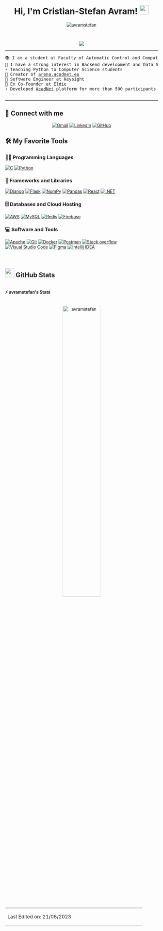 <h1 align="center">
Hi, I'm Cristian-Stefan Avram!
	<a href="https://github.com/avramstefan" target="_self">
		<img src="https://media.giphy.com/media/3pZipqyo1sqHDfJGtz/giphy.gif" width="30">
	</a>
</h1>
<p align="center">
	<a href="https://github.com/Avramtefan">
		<img src="https://img.shields.io/github/followers/avramstefan?label=Followers" alt="avramstefan" />
	</a>
</p>
<br/>
<p align="center">
	<a href="https://github.com/avramstefan">
		<img src="https://readme-typing-svg.herokuapp.com?lines=Software Engineer at Keysight;Computer+Engineering+Student;Always%20learning%20new%20things&center=true&width=380&height=45">
	</a>
</p>

<hr>

<pre>
📚 I am a student at Faculty of Automatic Control and Computer Scienece, UPB, Bucharest
📝 I have a strong interest in Backend development and Data Science
⚡ Teaching Python to Computer Science students
🚩 Creator of <a href="https://arena.acadnet.eu" target="_blank">arena.acadnet.eu</a>
🚩 Software Engineer at Keysight
🌱 Ex Co-Founder at <a href="https://eldie.ro" target="_blank">Eldie</a>
⚡ Developed <a href="https://arena.acadnet.eu" target="_blank">AcadNet</a> platform for more than 500 participants in programming contests.
<!--🤔 I’m open for: <b>An Intern</b> or a new <b>job opportunity</b>, this is <a href="https://drive.google.com/file/d/1MUKcMqSBA-6dVFPzUXCHHuFnOi4kYV7W/view?usp=drive_link" target="_blank">MY RESUME</a> (may 2023).-->
</pre>
<hr>

## 🤝 Connect with me
<p align="center">
	<a href="mailto:stefanavram93@gmail.com"><img img src="https://img.shields.io/badge/gmail-%23EA4335.svg?style=plastic&logo=gmail&logoColor=white" alt="Gmail"/></a>
	<a href="https://www.linkedin.com/in/cristian-stefan-avram/"><img src="https://img.shields.io/badge/linkedin-%230A66C2.svg?style=plastic&logo=linkedin&logoColor=white" alt="LinkedIn"/></a>
	<a href="https://github.com/avramstefan"><img src="https://img.shields.io/badge/github-%23181717.svg?style=plastic&logo=github&logoColor=white" alt="GitHub"/></a>
</p>

## 🛠️ My Favorite Tools

### 👨‍💻 Programming Languages

<p>
    <a href="https://github.com/avramstefan"><img alt="C" src="https://img.shields.io/badge/C-00599C?style=for-the-badge&logo=c&logoColor=white"></a>
    <a href="https://github.com/avramstefan"><img alt="Python" src="https://img.shields.io/badge/python-3670A0?style=for-the-badge&logo=python&logoColor=ffdd54"></a>

### 🧰 Frameworks and Libraries

<p>
    <a href="https://github.com/avramstefan"><img alt="Django" src="https://img.shields.io/badge/DJANGO-REST-ff1709?style=for-the-badge&logo=django&logoColor=white&color=ff1709&labelColor=gray"></a>
    <a href="https://github.com/avramstefan"><img alt="Flask" src="https://img.shields.io/badge/flask-%23000.svg?style=for-the-badge&logo=flask&logoColor=white"></a>
    <a href="https://github.com/avramstefan"><img alt="NumPy" src="https://img.shields.io/badge/numpy-%23013243.svg?style=for-the-badge&logo=numpy&logoColor=white"></a>
    <a href="https://github.com/avramstefan"><img alt="Pandas" src="https://img.shields.io/badge/pandas-%23150458.svg?style=for-the-badge&logo=pandas&logoColor=white"></a>
	<a href="https://github.com/avramstefan"><img alt="React" src="https://img.shields.io/badge/react-%2320232a.svg?style=for-the-badge&logo=react&logoColor=%2361DAFB"></a>
	<a href="https://github.com/avramstefan"><img alt=".NET" src="https://img.shields.io/badge/.NET-5C2D91?style=for-the-badge&logo=.net&logoColor=white"></a>
</p>

### 🗄️ Databases and Cloud Hosting

<p>
    <a href="https://github.com/avramstefan"><img alt="AWS" src="https://img.shields.io/badge/AWS-%23FF9900.svg?style=for-the-badge&logo=amazon-aws&logoColor=white"></a>
    <a href="https://github.com/avramstefan"><img alt="MySQL" src="https://img.shields.io/badge/mysql-%2300f.svg?style=for-the-badge&logo=mysql&logoColor=white"></a>
    <a href="https://github.com/avramstefan"><img alt="Redis" src="https://img.shields.io/badge/redis-%23DD0031.svg?style=for-the-badge&logo=redis&logoColor=white"></a>
    <a href="https://github.com/avramstefan"><img alt="Firebase" src ="https://img.shields.io/badge/Firebase-039BE5?style=for-the-badge&logo=Firebase&logoColor=white"></a>
</p>

### 💻 Software and Tools

<p>
	<a href="https://github.com/avramstefan"><img alt="Apache" src="https://img.shields.io/badge/apache-%23D42029.svg?style=for-the-badge&logo=apache&logoColor=white"></a>
    <a href="https://github.com/avramstefan"><img alt="Git" src="https://img.shields.io/badge/git-%23F05033.svg?style=for-the-badge&logo=git&logoColor=white"></a>
	<a href="https://github.com/avramstefan"><img alt="Docker" src="https://img.shields.io/badge/docker-%230db7ed.svg?style=for-the-badge&logo=docker&logoColor=white"></a>
    <a href="https://github.com/avramstefan"><img alt="Postman" src="https://img.shields.io/badge/Postman-FF6C37?style=for-the-badge&logo=postman&logoColor=white"></a>
    <a href="https://github.com/avramstefan"><img alt="Stack overflow" src="https://img.shields.io/badge/-Stackoverflow-FE7A16?style=for-the-badge&logo=stack-overflow&logoColor=white"></a>
    <a href="https://github.com/avramstefan"><img alt="Visual Studio Code" src="https://img.shields.io/badge/Visual%20Studio%20Code-0078d7.svg?style=for-the-badge&logo=visual-studio-code&logoColor=white"></a>
    <a href="https://github.com/avramstefan"><img alt="Figma" src="https://img.shields.io/badge/figma-%23F24E1E.svg?style=for-the-badge&logo=figma&logoColor=white"></a>
	<a href="https://github.com/avramstefan"><img alt="Intellij IDEA" src="https://img.shields.io/badge/IntelliJIDEA-000000.svg?style=for-the-badge&logo=intellij-idea&logoColor=white"></a>
</p>
</br>

<!--
### 👨🏽‍💻 Workspace
<p>
    <a href="https://github.com/avramstefan"><img alt="Macbook Air M1" src="https://img.shields.io/badge/Apple-MacBook_Air_2020-999999?style=for-the-badge&logo=apple&logoColor=white"></a>
    <a href="https://github.com/avramstefan"><img alt="Spotify" src="https://img.shields.io/badge/Spotify-1ED760?&style=for-the-badge&logo=spotify&logoColor=white"></a>
</p>
-->


## <a href="https://github.com/avramstefan"><img src="https://www.blumbergdigital.com/wp-content/uploads/2020/10/stats-graphic-statistics-business-512.png" width="30"></a> GitHub Stats

<br/>
<summary><b>⚡ avramstefan's Stats</b></summary>
<br/>
<p align="center">
	<a href="https://github.com/avramstefan">
	<img width="49.5%" src="https://github-readme-streak-stats.herokuapp.com/?user=avramstefan" alt="avramstefan">
	</a>
	<br/>
</p>
<br/>
<!--
<summary><b>⚡ Activity graph</b></summary>
<br/>
<p align="center">
	<a href="https://github.com/avramstefan">
		<img src="https://activity-graph.herokuapp.com/graph?username=bouaskaoun&bg_color=ffffff&color=000000&line=000000&point=000000&area=true&hide_border=true" alt="bouaskaoun">
	</a>
</p>
<br/>
-->
<!-- <summary><b>⚡ Top Languages</b></summary>
<br/>

<p align="center">
	<a href="https://github.com/avramstefan">
	<img src="https://github-readme-stats.vercel.app/api/top-langs?username=avramstefan&show_icons=true" alt="avramstefan">
	</a>
	<br/>
<br/>
<b>Note:</b> Top languages is only a metric of the languages my public code consists of and doesn't reflect experience or skill level.
</p>
<br/> -->

<table style="border: none">
  <tr>
  <td width="50%" valign="top">

Last Edited on: 21/08/2023
